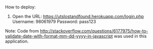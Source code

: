 How to deploy:
1) Open the URL: https://utslostandfound.herokuapp.com/login.php
Username: 98061979 Password: pass123

Note:
Code from http://stackoverflow.com/questions/6177975/how-to-validate-date-with-format-mm-dd-yyyy-in-javascript was used in this application. 
